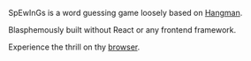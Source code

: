 SpEwInGs is a word guessing game loosely based on [Hangman](https://en.wikipedia.org/wiki/Hangman_(game)).

Blasphemously built without React or any frontend framework.

Experience the thrill on thy [browser](https://voidbeans.github.io/web-game-spewings/).
